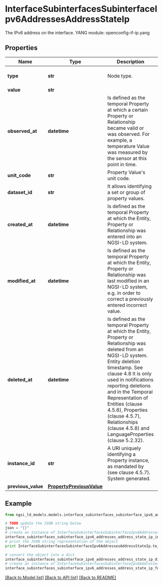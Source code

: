 # InterfaceSubinterfacesSubinterfaceIpv6AddressesAddressStateIp

The IPv6 address on the interface.  YANG module: openconfig-if-ip.yang 

## Properties

Name | Type | Description | Notes
------------ | ------------- | ------------- | -------------
**type** | **str** | Node type.  | [optional] [default to 'Property']
**value** | **str** |  | 
**observed_at** | **datetime** | Is defined as the temporal Property at which a certain Property or Relationship became valid or was observed. For example, a temperature Value was measured by the sensor at this point in time.  | [optional] 
**unit_code** | **str** | Property Value&#39;s unit code.  | [optional] 
**dataset_id** | **str** | It allows identifying a set or group of property values.  | [optional] 
**created_at** | **datetime** | Is defined as the temporal Property at which the Entity, Property or Relationship was entered into an NGSI-LD system.  | [optional] [readonly] 
**modified_at** | **datetime** | Is defined as the temporal Property at which the Entity, Property or Relationship was last modified in an NGSI-LD system, e.g. in order to correct a previously entered incorrect value.  | [optional] [readonly] 
**deleted_at** | **datetime** | Is defined as the temporal Property at which the Entity, Property or Relationship was deleted from an NGSI-LD system.  Entity deletion timestamp. See clause 4.8 It is only used in notifications reporting deletions and in the Temporal Representation of Entities (clause 4.5.6), Properties (clause 4.5.7), Relationships (clause 4.5.8) and LanguageProperties (clause 5.2.32).  | [optional] [readonly] 
**instance_id** | **str** | A URI uniquely identifying a Property instance, as mandated by (see clause 4.5.7). System generated.  | [optional] [readonly] 
**previous_value** | [**PropertyPreviousValue**](PropertyPreviousValue.md) |  | [optional] 

## Example

```python
from ngsi_ld_models.models.interface_subinterfaces_subinterface_ipv6_addresses_address_state_ip import InterfaceSubinterfacesSubinterfaceIpv6AddressesAddressStateIp

# TODO update the JSON string below
json = "{}"
# create an instance of InterfaceSubinterfacesSubinterfaceIpv6AddressesAddressStateIp from a JSON string
interface_subinterfaces_subinterface_ipv6_addresses_address_state_ip_instance = InterfaceSubinterfacesSubinterfaceIpv6AddressesAddressStateIp.from_json(json)
# print the JSON string representation of the object
print InterfaceSubinterfacesSubinterfaceIpv6AddressesAddressStateIp.to_json()

# convert the object into a dict
interface_subinterfaces_subinterface_ipv6_addresses_address_state_ip_dict = interface_subinterfaces_subinterface_ipv6_addresses_address_state_ip_instance.to_dict()
# create an instance of InterfaceSubinterfacesSubinterfaceIpv6AddressesAddressStateIp from a dict
interface_subinterfaces_subinterface_ipv6_addresses_address_state_ip_form_dict = interface_subinterfaces_subinterface_ipv6_addresses_address_state_ip.from_dict(interface_subinterfaces_subinterface_ipv6_addresses_address_state_ip_dict)
```
[[Back to Model list]](../README.md#documentation-for-models) [[Back to API list]](../README.md#documentation-for-api-endpoints) [[Back to README]](../README.md)


